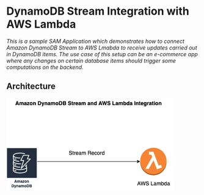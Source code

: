 # DynamoDB Stream Integration with AWS Lambda

*This  is a sample SAM Application which demonstrates how to connect Amazon DynamoDB Stream to AWS Lmabda to receive updates carried out in DynamoDB items. The use case of this setup can be an e-commerce app where any changes on certain database items should trigger some computations on the backend.*

## Architecture
![DynamoDB Stream Lambda](/dynamodb-stream-lambda.png)
